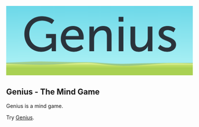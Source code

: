 ![genius](images/genius.png)

## Genius - The Mind Game

Genius is a mind game. 

Try <a href="http://sercaneraslan.com/genius/">Genius</a>.
